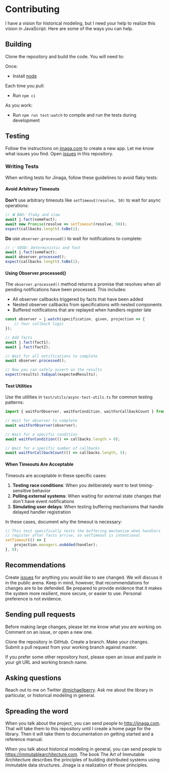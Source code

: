 # Contributing

I have a vision for historical modeling, but I need your help to realize this vision in JavaScript. Here are some of the ways you can help.

## Building

Clone the repository and build the code. You will need to:

Once:

- Install [node](https://nodejs.org/)

Each time you pull:

- Run `npm ci`

As you work:

- Run `npm run test:watch` to compile and run the tests during development

## Testing

Follow the instructions on [jinaga.com](https://jinaga.com) to create a new app.
Let me know what issues you find.
Open [issues](https://github.com/jinaga/jinaga/issues) in this repository.

### Writing Tests

When writing tests for Jinaga, follow these guidelines to avoid flaky tests:

#### Avoid Arbitrary Timeouts

**Don't** use arbitrary timeouts like `setTimeout(resolve, 50)` to wait for async operations:

```typescript
// ❌ BAD: Flaky and slow
await j.fact(someFact);
await new Promise(resolve => setTimeout(resolve, 50));
expect(callbacks.length).toBe(1);
```

**Do** use `observer.processed()` to wait for notifications to complete:

```typescript
// ✅ GOOD: Deterministic and fast
await j.fact(someFact);
await observer.processed();
expect(callbacks.length).toBe(1);
```

#### Using Observer.processed()

The `observer.processed()` method returns a promise that resolves when all pending notifications have been processed. This includes:
- All observer callbacks triggered by facts that have been added
- Nested observer callbacks from specifications with nested components
- Buffered notifications that are replayed when handlers register late

```typescript
const observer = j.watch(specification, given, projection => {
    // Your callback logic
});

// Add facts
await j.fact(fact1);
await j.fact(fact2);

// Wait for all notifications to complete
await observer.processed();

// Now you can safely assert on the results
expect(results).toEqual(expectedResults);
```

#### Test Utilities

Use the utilities in `test/utils/async-test-utils.ts` for common testing patterns:

```typescript
import { waitForObserver, waitForCondition, waitForCallbackCount } from '../utils/async-test-utils';

// Wait for observer to complete
await waitForObserver(observer);

// Wait for a specific condition
await waitForCondition(() => callbacks.length > 0);

// Wait for a specific number of callbacks
await waitForCallbackCount(() => callbacks.length, 5);
```

#### When Timeouts Are Acceptable

Timeouts are acceptable in these specific cases:

1. **Testing race conditions**: When you deliberately want to test timing-sensitive behavior
2. **Polling external systems**: When waiting for external state changes that don't have event notifications
3. **Simulating user delays**: When testing buffering mechanisms that handle delayed handler registration

In these cases, document why the timeout is necessary:

```typescript
// This test specifically tests the buffering mechanism when handlers
// register after facts arrive, so setTimeout is intentional
setTimeout(() => {
    projection.managers.onAdded(handler);
}, 0);
```

## Recommendations

Create [issues](https://github.com/jinaga/jinaga/issues) for anything you would like to see changed. We will discuss it in the public arena. Keep in mind, however, that recommendations for changes are to be defended. Be prepared to provide evidence that it makes the system more resilient, more secure, or easier to use. Personal preference is not evidence.

## Sending pull requests

Before making large changes, please let me know what you are working on. Comment on an issue, or open a new one.

Clone the repository in GitHub. Create a branch. Make your changes. Submit a pull request from your working branch against master.

If you prefer some other repository host, please open an issue and paste in your git URL and working branch name.

## Asking questions

Reach out to me on Twitter [@michaellperry](https://twitter.com/michaellperry). Ask me about the library in particular, or historical modeling in general. 

## Spreading the word

When you talk about the project, you can send people to http://jinaga.com. That will take them to this repository until I create a home page for the library. Then it will take them to documentation on getting started and a reference manual.

When you talk about historical modeling in general, you can send people to https://immutablearchitecture.com. The book The Art of Immutable Architecture describes the principles of building distributed systems using immutable data structures. Jinaga is a realization of those principles.